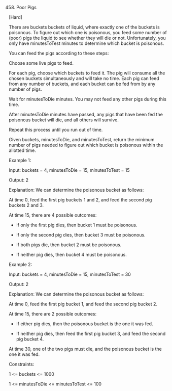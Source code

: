 458. Poor Pigs

[Hard]

There are buckets buckets of liquid, where exactly one of the buckets is poisonous. To figure out which one is poisonous, you feed some number of (poor) pigs the liquid to see whether they will die or not. Unfortunately, you only have minutesToTest minutes to determine which bucket is poisonous.

You can feed the pigs according to these steps:

Choose some live pigs to feed.

For each pig, choose which buckets to feed it. The pig will consume all the chosen buckets simultaneously and will take no time. Each pig can feed from any number of buckets, and each bucket can be fed from by any number of pigs.

Wait for minutesToDie minutes. You may not feed any other pigs during this time.

After minutesToDie minutes have passed, any pigs that have been fed the poisonous bucket will die, and all others will survive.

Repeat this process until you run out of time.

Given buckets, minutesToDie, and minutesToTest, return the minimum number of pigs needed to figure out which bucket is poisonous within the allotted time.

 
Example 1:

Input: buckets = 4, minutesToDie = 15, minutesToTest = 15

Output: 2

Explanation: We can determine the poisonous bucket as follows:

At time 0, feed the first pig buckets 1 and 2, and feed the second pig buckets 2 and 3.

At time 15, there are 4 possible outcomes:

- If only the first pig dies, then bucket 1 must be poisonous.

- If only the second pig dies, then bucket 3 must be poisonous.

- If both pigs die, then bucket 2 must be poisonous.

- If neither pig dies, then bucket 4 must be poisonous.

Example 2:

Input: buckets = 4, minutesToDie = 15, minutesToTest = 30

Output: 2

Explanation: We can determine the poisonous bucket as follows:

At time 0, feed the first pig bucket 1, and feed the second pig bucket 2.

At time 15, there are 2 possible outcomes:

- If either pig dies, then the poisonous bucket is the one it was fed.

- If neither pig dies, then feed the first pig bucket 3, and feed the second pig bucket 4.

At time 30, one of the two pigs must die, and the poisonous bucket is the one it was fed.


Constraints:

1 <= buckets <= 1000

1 <= minutesToDie <= minutesToTest <= 100